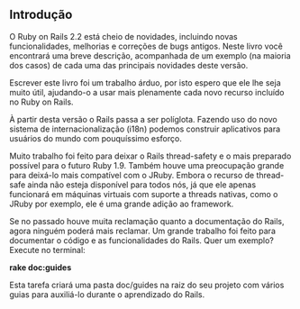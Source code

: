 ## Introdução

O Ruby on Rails 2.2 está cheio de novidades, incluindo novas funcionalidades, melhorias e correções de bugs antigos. Neste livro você encontrará uma breve descrição, acompanhada de um exemplo (na maioria dos casos) de cada uma das principais novidades deste versão.

Escrever este livro foi um trabalho árduo, por isto espero que ele lhe seja muito útil, ajudando-o a usar mais plenamente cada novo recurso incluído no Ruby on Rails.

À partir desta versão o Rails passa a ser políglota. Fazendo uso do novo sistema de internacionalização (i18n) podemos construir aplicativos para usuários do mundo com pouquíssimo esforço.

Muito trabalho foi feito para deixar o Rails thread-safety e o mais preparado possível para o futuro Ruby 1.9. Também houve uma preocupação grande para deixá-lo mais compatível com o JRuby. Embora o recurso de thread-safe ainda não esteja disponível para todos nós, já que ele apenas funcionará em máquinas virtuais com suporte a threads nativas, como o JRuby por exemplo, ele é uma grande adição ao framework.

Se no passado houve muita reclamação quanto a documentação do Rails, agora ninguém poderá mais reclamar. Um grande trabalho foi feito para documentar o código e as funcionalidades do Rails. Quer um exemplo? Execute no terminal:

**rake doc:guides**

Esta tarefa criará uma pasta doc/guides na raiz do seu projeto com vários guias para auxiliá-lo durante o aprendizado do Rails.